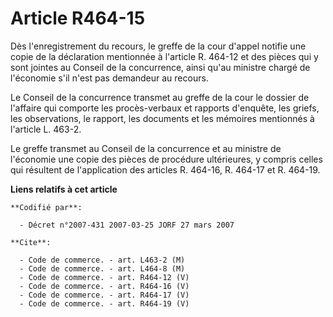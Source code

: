 # Article R464-15

Dès l'enregistrement du recours, le greffe de la cour d'appel notifie une copie de la déclaration mentionnée à l'article R.
464-12 et des pièces qui y sont jointes au Conseil de la concurrence, ainsi qu'au ministre chargé de l'économie s'il n'est
pas demandeur au recours.

Le Conseil de la concurrence transmet au greffe de la cour le dossier de l'affaire qui comporte les procès-verbaux et
rapports d'enquête, les griefs, les observations, le rapport, les documents et les mémoires mentionnés à l'article L. 463-2. 

Le greffe transmet au Conseil de la concurrence et au ministre de l'économie une copie des pièces de procédure ultérieures, y
compris celles qui résultent de l'application des articles R. 464-16, R. 464-17 et R. 464-19.

**Liens relatifs à cet article**

	**Codifié par**:

	  - Décret n°2007-431 2007-03-25 JORF 27 mars 2007

	**Cite**:

	  - Code de commerce. - art. L463-2 (M)
	  - Code de commerce. - art. L464-8 (M)
	  - Code de commerce. - art. R464-12 (V)
	  - Code de commerce. - art. R464-16 (V)
	  - Code de commerce. - art. R464-17 (V)
	  - Code de commerce. - art. R464-19 (V)
